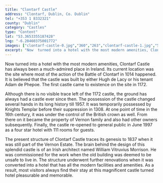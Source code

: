 ```yaml
---
title: "Clontarf Castle"
address: "Clontarf, Dublin, Co. Dublin"
tel: "+353 1 8332321"
county: "Dublin"
category: "Castles"
type: "Content"
lat: "53.3653355187428"
lng: "-6.20460375001772"
images: ["clontarf-castle-0.jpg","360","263","clontarf-castle-1.jpg","500","284","clontarf-castle-3.jpg","333","500","clontarf-castle-4.jpg","500","375","clontarf-castle-5.jpg","500","333","clontarf-castle-7.jpg","500","333","clontarf-castle-8.jpg","500","374","clontarf-castle-9.jpg","200","130"]
excerpt: "Now  turned into a hotel with the most modern amenities, Clontarf Castle has always  been a much-admired place in Ireland. Its current location was th..."
---
```

<p>Now  turned into a hotel with the most modern amenities, Clontarf Castle has always  been a much-admired place in Ireland. Its current location was the site where  most of the action of the Battle of Clontarf in 1014 happened. It is believed  that the castle was built by either Hugh de Lacy or his tenant Adam de Phepoe.  The first castle came to existence on the site in 1172. </p>
<p>Although  there is no visible trace left of the 1172 castle, the ground has always had a  castle ever since then. The possession of the castle changed several hands in  its long history till 1957. It was temporarily possessed by Knights Templar  before their suppression in 1308. At one point of time in the 16th  century, it was under the control of the British crown as well. From there on  it became the property of Vernon family and also had other owners subsequently.  Finally, the castle re-opened to general public in June 1997 as a four star  hotel with 111 rooms for guests.</p>
<p>The  present structure of Clontarf Castle traces its genesis to 1837 when it was  still part of the Vernon Estate. The brain behind the design of this splendid  castle is of an Irish architect named William Vitruvius Morrison. He was  commissioned for the work when the old building was deemed to be unsafe to live  in. The structure underwent further renovations when it was converted into a  hotel that has all the modern facilities and amenities. As a result, most  visitors always find their stay at this magnificent castle turned hotel  pleasurable and memorable.</p>
